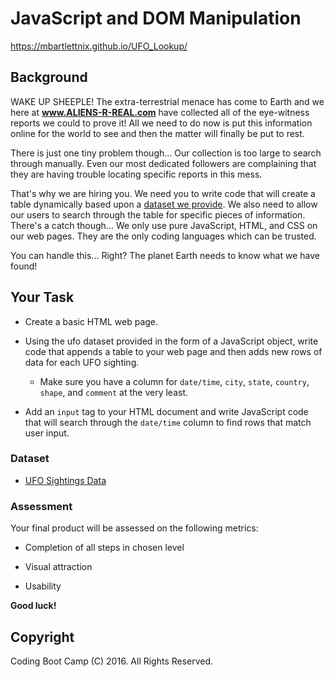 # JavaScript and DOM Manipulation

https://mbartlettnix.github.io/UFO_Lookup/

## Background

WAKE UP SHEEPLE! The extra-terrestrial menace has come to Earth and we here at **www.ALIENS-R-REAL.com** have collected all of the eye-witness reports we could to prove it! All we need to do now is put this information online for the world to see and then the matter will finally be put to rest.

There is just one tiny problem though... Our collection is too large to search through manually. Even our most dedicated followers are complaining that they are having trouble locating specific reports in this mess.

That's why we are hiring you. We need you to write code that will create a table dynamically based upon a [dataset we provide](Data/data.js). We also need to allow our users to search through the table for specific pieces of information. There's a catch though... We only use pure JavaScript, HTML, and CSS on our web pages. They are the only coding languages which can be trusted.

You can handle this... Right? The planet Earth needs to know what we have found!

## Your Task

* Create a basic HTML web page.

* Using the ufo dataset provided in the form of a JavaScript object, write code that appends a table to your web page and then adds new rows of data for each UFO sighting.

  * Make sure you have a column for `date/time`, `city`, `state`, `country`, `shape`, and `comment` at the very least.

* Add an `input` tag to your HTML document and write JavaScript code that will search through the `date/time` column to find rows that match user input.


### Dataset

* [UFO Sightings Data](Data/data.js)

### Assessment

Your final product will be assessed on the following metrics:

* Completion of all steps in chosen level

* Visual attraction

* Usability

**Good luck!**

## Copyright

Coding Boot Camp (C) 2016. All Rights Reserved.
